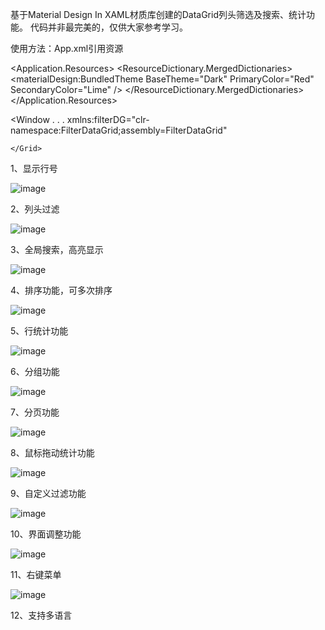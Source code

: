 基于Material Design In XAML材质库创建的DataGrid列头筛选及搜索、统计功能。
代码并非最完美的，仅供大家参考学习。

使用方法：App.xml引用资源

  
<Application.Resources>
    <ResourceDictionary>
        <ResourceDictionary.MergedDictionaries>
            <materialDesign:BundledTheme
                BaseTheme="Dark"
                PrimaryColor="Red"
                SecondaryColor="Lime" />
            <ResourceDictionary Source="pack://application:,,,/MaterialDesignThemes.Wpf;component/Themes/MaterialDesignTheme.Defaults.xaml" />
            <ResourceDictionary Source="pack://application:,,,/FilterDataGrid;component/Themes/Generic.xaml" />
        </ResourceDictionary.MergedDictionaries>
    </ResourceDictionary>
</Application.Resources>
   
   
 <Window . . .
       xmlns:filterDG="clr-namespace:FilterDataGrid;assembly=FilterDataGrid"
    <Grid>
 
    </Grid>
</Window>

1、显示行号

![image](https://github.com/ChelyLuu/FilterDataGrid/assets/73624088/c1194c2d-0435-4d5f-bd9f-940e0eff353f)

2、列头过滤

![image](https://github.com/ChelyLuu/FilterDataGrid/assets/73624088/0f889d21-f8e2-43b4-92d1-ef369aa049b7)

3、全局搜索，高亮显示

![image](https://github.com/ChelyLuu/FilterDataGrid/assets/73624088/f27b6b6b-b53e-4152-9247-135ab22dacbf)

4、排序功能，可多次排序

![image](https://github.com/ChelyLuu/FilterDataGrid/assets/73624088/b51c3b5a-339a-4443-a7ab-3cb7473bb5f7)

5、行统计功能

![image](https://github.com/ChelyLuu/FilterDataGrid/assets/73624088/5c4a0fad-4f00-4b6c-b1d1-c661344a873d)

6、分组功能

![image](https://github.com/ChelyLuu/FilterDataGrid/assets/73624088/1beb316b-dc05-4715-9458-11997990ce87)

7、分页功能

![image](https://github.com/ChelyLuu/FilterDataGrid/assets/73624088/f22bf873-fdd3-4732-81da-e3943908007a)

8、鼠标拖动统计功能

![image](https://github.com/ChelyLuu/FilterDataGrid/assets/73624088/8ba206c3-11ff-4309-9df8-56fc71f188d1)

9、自定义过滤功能

![image](https://github.com/ChelyLuu/FilterDataGrid/assets/73624088/f0a0ece7-d61e-4990-9212-b7a73e26f9d6)

10、界面调整功能

![image](https://github.com/ChelyLuu/FilterDataGrid/assets/73624088/10a8743d-a931-4921-850a-cd34504c3697)

11、右键菜单

![image](https://github.com/ChelyLuu/FilterDataGrid/assets/73624088/affacfc2-bcb5-48ed-a14b-b0f6726cc244)

12、支持多语言
